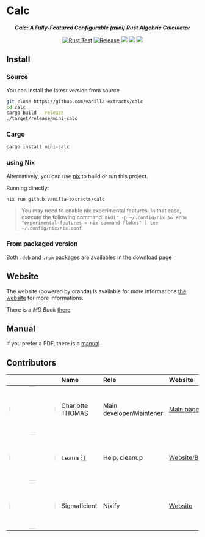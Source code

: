 # Calc

<div align="center">

***Calc: A Fully-Featured Configurable (mini) Rust Algebric Calculator***

[![Rust Test](https://github.com/coco33920/calc/actions/workflows/rust-test.yml/badge.svg)](https://github.com/coco33920/calc/actions/workflows/rust-test.yml)
[![Release](https://img.shields.io/github/v/release/coco33920/calc.svg?include_prereleases=&sort=semver&color=f7a8d8)](https://github.com/coco33920/calc/releases/latest)
[![](https://img.shields.io/crates/v/mini-calc?link=https%3A%2F%2Fcrates.io%2Fcrates%2Fmini-calc)](https://crates.io/crates/mini-calc)
![](https://img.shields.io/crates/l/mini-calc?link=https%3A%2F%2Fgithub.com%2coco33920%2Fcalc%2Fblob%2Fmaster%2FLICENCE)
[![](https://img.shields.io/crates/d/mini-calc)](https://crates.io/crates/mini-calc)

</div>

## Install

### Source 

You can install the latest version from source

```bash
git clone https://github.com/vanilla-extracts/calc
cd calc
cargo build --release
./target/release/mini-calc
```

### Cargo
```bash
cargo install mini-calc
```

### using Nix

Alternatively, you can use [nix](https://nixos.org) to build or run this project.

Running directly:
```sh
nix run github:vanilla-extracts/calc
```
> You may need to enable nix experimental features. In that case, execute the following command: `mkdir -p ~/.config/nix && echo "experimental-features = nix-command flakes" | tee ~/.config/nix/nix.conf`

### From packaged version
Both `.deb` and `.rpm` packages are availables in the download page

## Website
The website (powered by oranda) is available for more informations [the website](https://calc.charlotte-thomas.me) for more informations.

There is a _MD Book_ [there](https://calc.charlotte-thomas.me/book)

## Manual

If you prefer a PDF, there is a [manual](https://github.com/vanilla-extracts/calc/blob/mistress/manual.pdf)

## Contributors

|                                                                                                                                               | Name    | Role                     | Website                                     |
|-------------------------------------------------------------------------------------------------------------------------------------------------|:--------|:-------------------------|:--------------------------------------------|
| [<img src="https://avatars.githubusercontent.com/u/17108449?v=4" style="border-radius: 50%;height:90pt;width:auto">](https://github.com/vanilla-extracts)        |Charlotte THOMAS          | Main developer/Maintener | [Main page](https://www.charlotte-thomas.me)         | 
| [<img src="https://avatars.githubusercontent.com/u/87855546?v=4" style="border-radius: 50%;height:90pt;width:auto">](https://github.com/leana8959)        |Léana 江                  | Help, cleanup            | [Website/Blog](https://earth2077.fr)        |
| [<img src="https://avatars.githubusercontent.com/u/53050011?v=4" style="border-radius:50%;height:90pt;width:auto">](https://github.com/Sigmaficient)      |Sigmaficient              | Nixify                   | [Website](https://sigmanificient.github.io/)|
